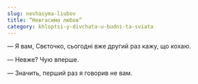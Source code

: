 ```yaml
---
slug: nevhasyma-liubov
title: “Невгасима любов”
category: khloptsi-y-divchata-u-budni-ta-sviata
---
```

— Я вам, Свєточко, сьогодні вже другий раз кажу, що кохаю.

— Невже? Чую вперше.

— Значить, перший раз я говорив не вам.
